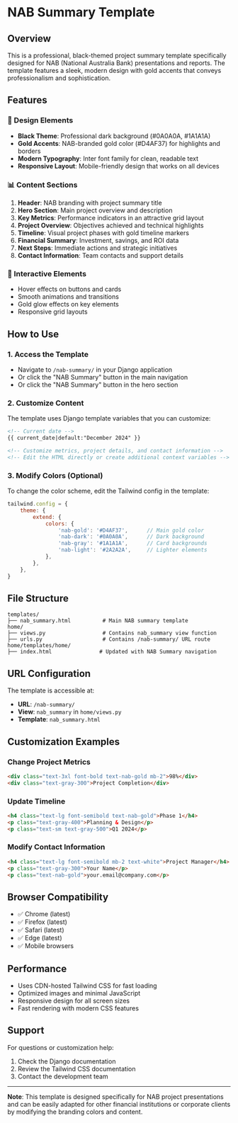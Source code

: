 # NAB Summary Template

## Overview
This is a professional, black-themed project summary template specifically designed for NAB (National Australia Bank) presentations and reports. The template features a sleek, modern design with gold accents that conveys professionalism and sophistication.

## Features

### 🎨 Design Elements
- **Black Theme**: Professional dark background (#0A0A0A, #1A1A1A)
- **Gold Accents**: NAB-branded gold color (#D4AF37) for highlights and borders
- **Modern Typography**: Inter font family for clean, readable text
- **Responsive Layout**: Mobile-friendly design that works on all devices

### 📊 Content Sections
1. **Header**: NAB branding with project summary title
2. **Hero Section**: Main project overview and description
3. **Key Metrics**: Performance indicators in an attractive grid layout
4. **Project Overview**: Objectives achieved and technical highlights
5. **Timeline**: Visual project phases with gold timeline markers
6. **Financial Summary**: Investment, savings, and ROI data
7. **Next Steps**: Immediate actions and strategic initiatives
8. **Contact Information**: Team contacts and support details

### 🚀 Interactive Elements
- Hover effects on buttons and cards
- Smooth animations and transitions
- Gold glow effects on key elements
- Responsive grid layouts

## How to Use

### 1. Access the Template
- Navigate to `/nab-summary/` in your Django application
- Or click the "NAB Summary" button in the main navigation
- Or click the "NAB Summary" button in the hero section

### 2. Customize Content
The template uses Django template variables that you can customize:

```html
<!-- Current date -->
{{ current_date|default:"December 2024" }}

<!-- Customize metrics, project details, and contact information -->
<!-- Edit the HTML directly or create additional context variables -->
```

### 3. Modify Colors (Optional)
To change the color scheme, edit the Tailwind config in the template:

```javascript
tailwind.config = {
    theme: {
        extend: {
            colors: {
                'nab-gold': '#D4AF37',      // Main gold color
                'nab-dark': '#0A0A0A',      // Dark background
                'nab-gray': '#1A1A1A',      // Card backgrounds
                'nab-light': '#2A2A2A',     // Lighter elements
            },
        },
    },
}
```

## File Structure

```
templates/
├── nab_summary.html          # Main NAB summary template
home/
├── views.py                  # Contains nab_summary view function
├── urls.py                   # Contains /nab-summary/ URL route
home/templates/home/
├── index.html               # Updated with NAB Summary navigation
```

## URL Configuration

The template is accessible at:
- **URL**: `/nab-summary/`
- **View**: `nab_summary` in `home/views.py`
- **Template**: `nab_summary.html`

## Customization Examples

### Change Project Metrics
```html
<div class="text-3xl font-bold text-nab-gold mb-2">98%</div>
<div class="text-gray-300">Project Completion</div>
```

### Update Timeline
```html
<h4 class="text-lg font-semibold text-nab-gold">Phase 1</h4>
<p class="text-gray-400">Planning & Design</p>
<p class="text-sm text-gray-500">Q1 2024</p>
```

### Modify Contact Information
```html
<h4 class="text-lg font-semibold mb-2 text-white">Project Manager</h4>
<p class="text-gray-300">Your Name</p>
<p class="text-nab-gold">your.email@company.com</p>
```

## Browser Compatibility

- ✅ Chrome (latest)
- ✅ Firefox (latest)
- ✅ Safari (latest)
- ✅ Edge (latest)
- ✅ Mobile browsers

## Performance

- Uses CDN-hosted Tailwind CSS for fast loading
- Optimized images and minimal JavaScript
- Responsive design for all screen sizes
- Fast rendering with modern CSS features

## Support

For questions or customization help:
1. Check the Django documentation
2. Review the Tailwind CSS documentation
3. Contact the development team

---

**Note**: This template is designed specifically for NAB project presentations and can be easily adapted for other financial institutions or corporate clients by modifying the branding colors and content.

